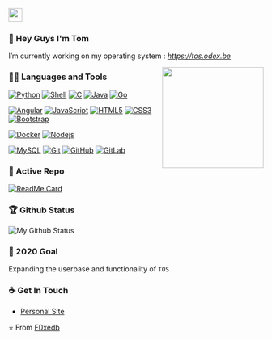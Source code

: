 <p align="left">
  <img src="https://user-images.githubusercontent.com/5679180/79618120-0daffb80-80be-11ea-819e-d2b0fa904d07.gif" width="27px">
</p>

### 👋 Hey Guys I'm Tom
I’m currently working on my operating system : *https://tos.odex.be*

<img align='right' src='https://user-images.githubusercontent.com/5713670/87202985-820dcb80-c2b6-11ea-9f56-7ec461c497c3.gif' width='200"'>

### 👨‍💻 Languages and Tools
[![Python](https://img.shields.io/badge/-Python-black?style=flat&logo=python&link=https://github.com/F0xedb)](https://github.com/F0xedb) 
[![Shell](https://img.shields.io/badge/-shell%20scripting-black?style=flat&logo=shell&link=https://github.com/F0xedb)](https://github.com/F0xedb) 
[![C](https://img.shields.io/badge/-A8B9CC?style=flat&logo=c&logoColor=white&link=https://github.com/F0xedb)](https://github.com/F0xedb) 
[![Java](https://img.shields.io/badge/Java-orange?style=flat&logo=java&logoColor=white&link=https://github.com/F0xedb)](https://github.com/F0xedb) 
[![Go](https://img.shields.io/badge/-Go-black?style=flat&logo=go&link=https://github.com/F0xedb)](https://github.com/F0xedb) 

[![Angular](https://img.shields.io/badge/-Angular-DC143C?style=flat&logo=angular&link=https://github.com/F0xedb)](https://github.com/F0xedb) 
[![JavaScript](https://img.shields.io/badge/-JavaScript-black?style=flat&logo=javascript&link=https://github.com/F0xedb)](https://github.com/F0xedb) 
[![HTML5](https://img.shields.io/badge/-HTML5-E34F26?style=flat&logo=html5&logoColor=white&link=https://github.com/F0xedb)](https://github.com/F0xedb) 
[![CSS3](https://img.shields.io/badge/-CSS3-1572B6?style=flat&logo=css3&link=https://github.com/F0xedb)](https://github.com/F0xedb) 
[![Bootstrap](https://img.shields.io/badge/-Bootstrap-563D7C?style=flat&logo=bootstrap&link=https://github.com/F0xedb)](https://github.com/F0xedb) 

[![Docker](https://img.shields.io/badge/-Docker-black?style=flat&logo=docker&link=https://github.com/F0xedb)](https://github.com/F0xedb) 
[![Nodejs](https://img.shields.io/badge/-Nodejs-black?style=flat&logo=Node.js&link=https://github.com/F0xedb)](https://github.com/F0xedb) 

[![MySQL](https://img.shields.io/badge/-MySQL-black?style=flat&logo=mysql&link=https://github.com/F0xedb)](https://github.com/F0xedb)
[![Git](https://img.shields.io/badge/-Git-black?style=flat&logo=git&link=https://github.com/F0xedb)](https://github.com/F0xedb) 
[![GitHub](https://img.shields.io/badge/-GitHub-181717?style=flat&logo=github&link=https://github.com/F0xedb)](https://github.com/F0xedb)
[![GitLab](https://img.shields.io/badge/-GitLab-FCA121?style=flat&logo=gitlab&link=https://github.com/F0xedb)](https://gitlab.com/F0xedb) 


### 👀 Active Repo
[![ReadMe Card](https://github-readme-stats.vercel.app/api/pin/?username=ODEX-TOS&repo=tos-live)](https://github.com/ODEX-TOS/tos-live)


### 🏆 Github Status
![My Github Status](https://github-readme-stats.vercel.app/api?username=F0xedb&show_icons=true&hide_border=true)


### 🔭 2020 Goal
Expanding the userbase and functionality of `TOS`


### ☕ Get In Touch
- [Personal Site](https://www.odex.be)


⭐️ From [F0xedb](https://github.com/F0xedb)
